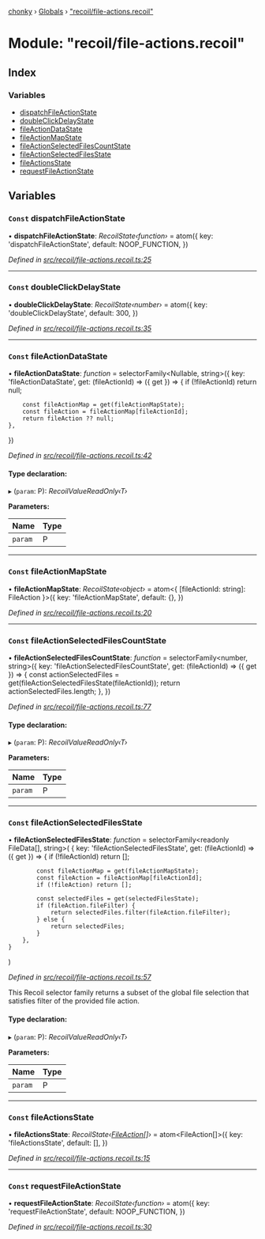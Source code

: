 [chonky](../README.md) › [Globals](../globals.md) › ["recoil/file-actions.recoil"](_recoil_file_actions_recoil_.md)

# Module: "recoil/file-actions.recoil"

## Index

### Variables

* [dispatchFileActionState](_recoil_file_actions_recoil_.md#const-dispatchfileactionstate)
* [doubleClickDelayState](_recoil_file_actions_recoil_.md#const-doubleclickdelaystate)
* [fileActionDataState](_recoil_file_actions_recoil_.md#const-fileactiondatastate)
* [fileActionMapState](_recoil_file_actions_recoil_.md#const-fileactionmapstate)
* [fileActionSelectedFilesCountState](_recoil_file_actions_recoil_.md#const-fileactionselectedfilescountstate)
* [fileActionSelectedFilesState](_recoil_file_actions_recoil_.md#const-fileactionselectedfilesstate)
* [fileActionsState](_recoil_file_actions_recoil_.md#const-fileactionsstate)
* [requestFileActionState](_recoil_file_actions_recoil_.md#const-requestfileactionstate)

## Variables

### `Const` dispatchFileActionState

• **dispatchFileActionState**: *RecoilState‹function›* = atom<InternalFileActionDispatcher>({
    key: 'dispatchFileActionState',
    default: NOOP_FUNCTION,
})

*Defined in [src/recoil/file-actions.recoil.ts:25](https://github.com/TimboKZ/Chonky/blob/bceb265/src/recoil/file-actions.recoil.ts#L25)*

___

### `Const` doubleClickDelayState

• **doubleClickDelayState**: *RecoilState‹number›* = atom<number>({
    key: 'doubleClickDelayState',
    default: 300,
})

*Defined in [src/recoil/file-actions.recoil.ts:35](https://github.com/TimboKZ/Chonky/blob/bceb265/src/recoil/file-actions.recoil.ts#L35)*

___

### `Const` fileActionDataState

• **fileActionDataState**: *function* = selectorFamily<Nullable<FileAction>, string>({
    key: 'fileActionDataState',
    get: (fileActionId) => ({ get }) => {
        if (!fileActionId) return null;

        const fileActionMap = get(fileActionMapState);
        const fileAction = fileActionMap[fileActionId];
        return fileAction ?? null;
    },
})

*Defined in [src/recoil/file-actions.recoil.ts:42](https://github.com/TimboKZ/Chonky/blob/bceb265/src/recoil/file-actions.recoil.ts#L42)*

#### Type declaration:

▸ (`param`: P): *RecoilValueReadOnly‹T›*

**Parameters:**

Name | Type |
------ | ------ |
`param` | P |

___

### `Const` fileActionMapState

• **fileActionMapState**: *RecoilState‹object›* = atom<{ [fileActionId: string]: FileAction }>({
    key: 'fileActionMapState',
    default: {},
})

*Defined in [src/recoil/file-actions.recoil.ts:20](https://github.com/TimboKZ/Chonky/blob/bceb265/src/recoil/file-actions.recoil.ts#L20)*

___

### `Const` fileActionSelectedFilesCountState

• **fileActionSelectedFilesCountState**: *function* = selectorFamily<number, string>({
    key: 'fileActionSelectedFilesCountState',
    get: (fileActionId) => ({ get }) => {
        const actionSelectedFiles = get(fileActionSelectedFilesState(fileActionId));
        return actionSelectedFiles.length;
    },
})

*Defined in [src/recoil/file-actions.recoil.ts:77](https://github.com/TimboKZ/Chonky/blob/bceb265/src/recoil/file-actions.recoil.ts#L77)*

#### Type declaration:

▸ (`param`: P): *RecoilValueReadOnly‹T›*

**Parameters:**

Name | Type |
------ | ------ |
`param` | P |

___

### `Const` fileActionSelectedFilesState

• **fileActionSelectedFilesState**: *function* = selectorFamily<readonly FileData[], string>(
    {
        key: 'fileActionSelectedFilesState',
        get: (fileActionId) => ({ get }) => {
            if (!fileActionId) return [];

            const fileActionMap = get(fileActionMapState);
            const fileAction = fileActionMap[fileActionId];
            if (!fileAction) return [];

            const selectedFiles = get(selectedFilesState);
            if (fileAction.fileFilter) {
                return selectedFiles.filter(fileAction.fileFilter);
            } else {
                return selectedFiles;
            }
        },
    }
)

*Defined in [src/recoil/file-actions.recoil.ts:57](https://github.com/TimboKZ/Chonky/blob/bceb265/src/recoil/file-actions.recoil.ts#L57)*

This Recoil selector family returns a subset of the global file selection that
satisfies filter of the provided file action.

#### Type declaration:

▸ (`param`: P): *RecoilValueReadOnly‹T›*

**Parameters:**

Name | Type |
------ | ------ |
`param` | P |

___

### `Const` fileActionsState

• **fileActionsState**: *RecoilState‹[FileAction](../interfaces/_types_file_actions_types_.fileaction.md)[]›* = atom<FileAction[]>({
    key: 'fileActionsState',
    default: [],
})

*Defined in [src/recoil/file-actions.recoil.ts:15](https://github.com/TimboKZ/Chonky/blob/bceb265/src/recoil/file-actions.recoil.ts#L15)*

___

### `Const` requestFileActionState

• **requestFileActionState**: *RecoilState‹function›* = atom<InternalFileActionRequester>({
    key: 'requestFileActionState',
    default: NOOP_FUNCTION,
})

*Defined in [src/recoil/file-actions.recoil.ts:30](https://github.com/TimboKZ/Chonky/blob/bceb265/src/recoil/file-actions.recoil.ts#L30)*
